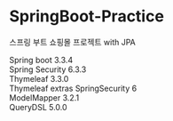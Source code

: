 # SpringBoot-Practice
스프링 부트 쇼핑몰 프로젝트 with JPA

Spring boot 3.3.4 </br>
Spring Security 6.3.3 </br>
Thymeleaf 3.3.0 </br>
Thymeleaf extras SpringSecurity 6 </br>
ModelMapper 3.2.1 </br>
QueryDSL 5.0.0
